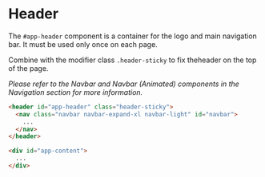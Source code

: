 # Header

The `#app-header` component is a container for the logo and main navigation bar. It must be used only once on each page.

Combine with the modifier class `.header-sticky` to fix theheader on the top of the page.

_Please refer to the Navbar and Navbar (Animated) components in the Navigation section for more information._

<!-- STORY -->

```html
<header id="app-header" class="header-sticky">
  <nav class="navbar navbar-expand-xl navbar-light" id="navbar">
    ...
  </nav>
</header>

<div id="app-content">
  ...
</div>
```